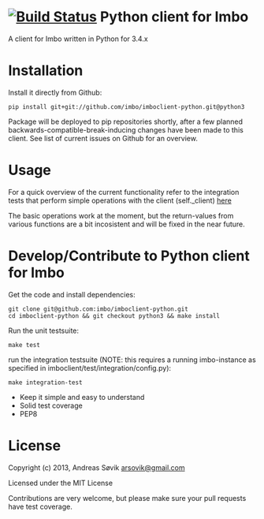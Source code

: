 [![Build Status](https://travis-ci.org/imbo/imboclient-python.svg?branch=python3)](https://travis-ci.org/imbo/imboclient-python)
Python client for Imbo
======================

A client for Imbo written in Python for 3.4.x


Installation
============

Install it directly from Github:

    pip install git+git://github.com/imbo/imboclient-python.git@python3

Package will be deployed to pip repositories shortly, after a few planned backwards-compatible-break-inducing changes have been made to this client. See list of current issues on Github for an overview.


Usage
=====

For a quick overview of the current functionality refer to the integration tests that perform simple operations with the client (self._client) [here](https://github.com/andreasrs/ImboclientPython/blob/master/imboclient/test/integration/test_client.py)

The basic operations work at the moment, but the return-values from various functions are a bit incosistent and will be fixed in the near future.


Develop/Contribute to Python client for Imbo
============================================

Get the code and install dependencies:

    git clone git@github.com:imbo/imboclient-python.git
    cd imboclient-python && git checkout python3 && make install

Run the unit testsuite:

    make test

run the integration testsuite (NOTE: this requires a running imbo-instance as specified in imboclient/test/integration/config.py):

    make integration-test

- Keep it simple and easy to understand
- Solid test coverage
- PEP8

License
=======

Copyright (c) 2013, Andreas Søvik <arsovik@gmail.com>

Licensed under the MIT License


Contributions are very welcome, but please make sure your pull requests have test coverage.
